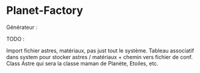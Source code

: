 Planet-Factory
==============

Générateur :

TODO :

Import fichier astres, matériaux, pas just tout le système.
Tableau associatif dans system pour stocker astres / matériaux + chemin vers fichier de conf.
Class Astre qui sera la classe maman de Planète, Etoiles, etc.
